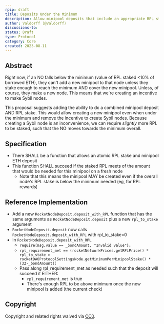 ```yaml
---
rpip: draft
title: Deposits Under the Minimum
description: Allow minipool deposits that include an appropriate RPL stake, even when under the "minimum" RPL threshold 
author: Valdorff (@Valdorff)
discussions-to: 
status: Draft
type: Protocol
category: Core
created: 2023-08-11
---
```


## Abstract

Right now, if an NO falls below the minimum (value of RPL staked <10% of borrowed ETH), they can't 
add a new minipool to that node unless they stake enough to reach the minimum AND cover the new
minipool. Unless, of course, they make a new node. This means that we're creating an incentive to
make Sybil nodes.

This proposal suggests adding the ability to do a combined minipool deposit AND RPL stake. This
would allow creating a new minipool even when under the minimum and remove the incentive to create
Sybil nodes. Because creating a Sybil node is an inconvenience, we can require _slightly_ more RPL
to be staked, such that the NO moves towards the minimum overall.

## Specification

- There SHALL be a function that allows an atomic RPL stake and minipool ETH deposit
- This function SHALL succeed if the staked RPL meets of the amount that would be needed for this
  minipool on a fresh node
  - Note that this means the minipool MAY be created even if the overall node's RPL stake is below
    the minimum needed (eg, for RPL rewards) 

## Reference Implementation

- Add a new `RocketNodeDeposit.deposit_with_RPL` function that has the same arguments as
  `RocketNodeDeposit.deposit` plus a new `rpl_to_stake` argument 
- `RocketNodeDeposit.deposit` now calls `RocketNodeDeposit.deposit_with_RPL` with rpl_to_stake=0
- In `RocketNodeDeposit.deposit_with_RPL`
  - `require(msg.value == _bondAmount, "Invalid value");`
  - `rpl_requirement_met == (rocketNetworkPrices.getRPLPrice() * rpl_to_stake > rocketDAOProtocolSettingsNode.getMinimumPerMinipoolStake() * (32-_bondAmount))`
  - Pass along rpl_requirement_met as needed such that the deposit will succeed if EITHER:
    - `rpl_requirement_met` is true
    - There's enough RPL to be above minimum once the new minipool is added (the current check)

## Copyright

Copyright and related rights waived via [CC0](https://creativecommons.org/publicdomain/zero/1.0/).
